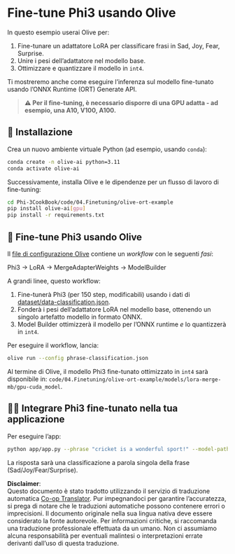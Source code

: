 <!--
CO_OP_TRANSLATOR_METADATA:
{
  "original_hash": "4164123a700fecd535d850f09506d72a",
  "translation_date": "2025-07-16T16:03:17+00:00",
  "source_file": "code/03.Finetuning/olive-ort-example/README.md",
  "language_code": "it"
}
-->
# Fine-tune Phi3 usando Olive

In questo esempio userai Olive per:

1. Fine-tunare un adattatore LoRA per classificare frasi in Sad, Joy, Fear, Surprise.  
1. Unire i pesi dell’adattatore nel modello base.  
1. Ottimizzare e quantizzare il modello in `int4`.  

Ti mostreremo anche come eseguire l’inferenza sul modello fine-tunato usando l’ONNX Runtime (ORT) Generate API.

> **⚠️ Per il fine-tuning, è necessario disporre di una GPU adatta - ad esempio, una A10, V100, A100.**

## 💾 Installazione

Crea un nuovo ambiente virtuale Python (ad esempio, usando `conda`):

```bash
conda create -n olive-ai python=3.11
conda activate olive-ai
```

Successivamente, installa Olive e le dipendenze per un flusso di lavoro di fine-tuning:

```bash
cd Phi-3CookBook/code/04.Finetuning/olive-ort-example
pip install olive-ai[gpu]
pip install -r requirements.txt
```

## 🧪 Fine-tune Phi3 usando Olive  
Il [file di configurazione Olive](../../../../../code/03.Finetuning/olive-ort-example/phrase-classification.json) contiene un *workflow* con le seguenti *fasi*:

Phi3 -> LoRA -> MergeAdapterWeights -> ModelBuilder

A grandi linee, questo workflow:

1. Fine-tunerà Phi3 (per 150 step, modificabili) usando i dati di [dataset/data-classification.json](../../../../../code/03.Finetuning/olive-ort-example/dataset/dataset-classification.json).  
1. Fonderà i pesi dell’adattatore LoRA nel modello base, ottenendo un singolo artefatto modello in formato ONNX.  
1. Model Builder ottimizzerà il modello per l’ONNX runtime *e* lo quantizzerà in `int4`.  

Per eseguire il workflow, lancia:

```bash
olive run --config phrase-classification.json
```

Al termine di Olive, il modello Phi3 fine-tunato ottimizzato in `int4` sarà disponibile in: `code/04.Finetuning/olive-ort-example/models/lora-merge-mb/gpu-cuda_model`.

## 🧑‍💻 Integrare Phi3 fine-tunato nella tua applicazione

Per eseguire l’app:

```bash
python app/app.py --phrase "cricket is a wonderful sport!" --model-path models/lora-merge-mb/gpu-cuda_model
```

La risposta sarà una classificazione a parola singola della frase (Sad/Joy/Fear/Surprise).

**Disclaimer**:  
Questo documento è stato tradotto utilizzando il servizio di traduzione automatica [Co-op Translator](https://github.com/Azure/co-op-translator). Pur impegnandoci per garantire l’accuratezza, si prega di notare che le traduzioni automatiche possono contenere errori o imprecisioni. Il documento originale nella sua lingua nativa deve essere considerato la fonte autorevole. Per informazioni critiche, si raccomanda una traduzione professionale effettuata da un umano. Non ci assumiamo alcuna responsabilità per eventuali malintesi o interpretazioni errate derivanti dall’uso di questa traduzione.